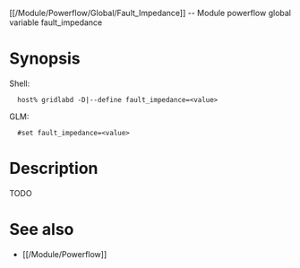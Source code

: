 [[/Module/Powerflow/Global/Fault_Impedance]] -- Module powerflow global variable fault_impedance

# Synopsis
Shell:
~~~
  host% gridlabd -D|--define fault_impedance=<value>
~~~
GLM:
~~~
  #set fault_impedance=<value>
~~~

# Description

TODO

# See also
* [[/Module/Powerflow]]
